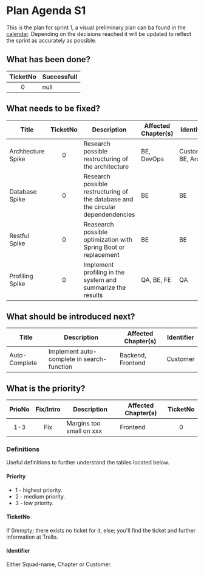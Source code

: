 # Plan Agenda S1
This is the plan for sprint 1, a visual preliminary plan can ba found in the [calendar](https://docs.google.com/spreadsheets/d/109tNRiRW9tyxdab9B4ap0jj3ZXgl275GzOLMBALoqUw/edit?usp=sharing). Depending on the decisions reached it will be updated to reflect the sprint as accurately as possible.

## What has been done?
|TicketNo|Successfull|
|:------:|-----------|
|0|null|


## What needs to be fixed?
|Title|TicketNo|Description|Affected Chapter(s)|Identifier|
|-----|:------:|-----------|-------------------|----------|
|Architecture Spike|0|Research possible restructuring of the architecture|BE, DevOps|Customer, BE, Arch|
|Database Spike|0|Research possible restructuring of the database and the circular dependendencies|BE|BE|
|Restful Spike|0|Reasearch possible optimization with Spring Boot or replacement|BE|BE|
|Profiling Spike|0|Implement profiling in the system and summarize the results|QA, BE, FE|QA|


## What should be introduced next?
|Title|Description|Affected Chapter(s)|Identifier|
|-----|-----------|-------------------|----------|
|Auto-Complete|Implement auto-complete in search-function|Backend, Frontend|Customer|

## What is the priority?
|PrioNo|Fix/Intro|Description|Affected Chapter(s)|TicketNo|
|:----:|:-------:|-----------|-------------------|:------:|
|1-3|Fix|Margins too small on xxx|Frontend|0|



### Definitions
Useful definitions to further understand the tables located below.
#### Priority
- 1 - highest priority.
- 2 - medium priority.
- 3 - low priority.

#### TicketNo
If 0/empty; there exists no ticket for it,
else; you'll find the ticket and further information at Trello.

#### Identifier
Either Squad-name, Chapter or Customer.

